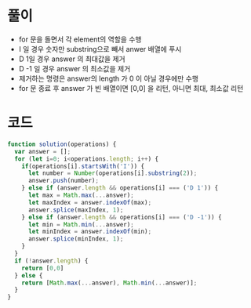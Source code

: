 # 풀이

- for 문을 돌면서 각 element의 역할을 수행
- I 일 경우 숫자만 substring으로 빼서 anwer 배열에 푸시
- D 1일 경우 answer 의 최대값을 제거
- D -1 일 경우 answer 의 최소값을 제거
- 제거하는 명령은 answer의 length 가 0 이 아닐 경우에만 수행
- for 문 종료 후 answer 가 빈 배열이면 [0,0] 을 리턴, 아니면 최대, 최소값 리턴

# 코드

```js
function solution(operations) {
  var answer = [];
  for (let i=0; i<operations.length; i++) {
    if(operations[i].startsWith('I')) {
      let number = Number(operations[i].substring(2));
      answer.push(number);
    } else if (answer.length && operations[i] === ('D 1')) {
      let max = Math.max(...answer);
      let maxIndex = answer.indexOf(max);
      answer.splice(maxIndex, 1);
    } else if (answer.length && operations[i] === ('D -1')) {
      let min = Math.min(...answer);
      let minIndex = answer.indexOf(min);
      answer.splice(minIndex, 1);
    }
  } 
  if (!answer.length) {
    return [0,0]
  } else {
    return [Math.max(...answer), Math.min(...answer)];
  }
}
```
